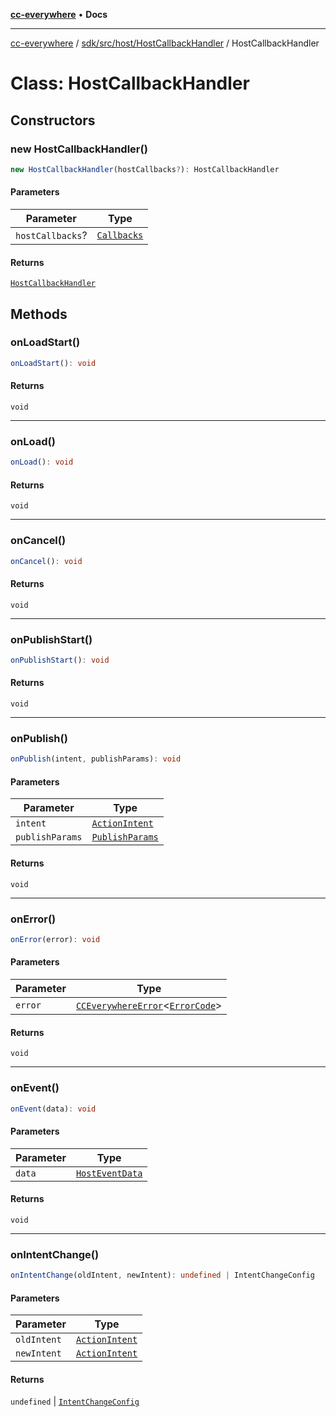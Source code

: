 [**cc-everywhere**](../../../../../index.md) • **Docs**

***

[cc-everywhere](../../../../../index.md) / [sdk/src/host/HostCallbackHandler](../index.md) / HostCallbackHandler

# Class: HostCallbackHandler

## Constructors

### new HostCallbackHandler()

```ts
new HostCallbackHandler(hostCallbacks?): HostCallbackHandler
```

#### Parameters

| Parameter | Type |
| ------ | ------ |
| `hostCallbacks`? | [`Callbacks`](../../../../../shared/src/types/Callbacks.types/interfaces/Callbacks.md) |

#### Returns

[`HostCallbackHandler`](HostCallbackHandler.md)

## Methods

### onLoadStart()

```ts
onLoadStart(): void
```

#### Returns

`void`

***

### onLoad()

```ts
onLoad(): void
```

#### Returns

`void`

***

### onCancel()

```ts
onCancel(): void
```

#### Returns

`void`

***

### onPublishStart()

```ts
onPublishStart(): void
```

#### Returns

`void`

***

### onPublish()

```ts
onPublish(intent, publishParams): void
```

#### Parameters

| Parameter | Type |
| ------ | ------ |
| `intent` | [`ActionIntent`](../../../../../shared/src/types/ActionIntent.types/type-aliases/ActionIntent.md) |
| `publishParams` | [`PublishParams`](../../../../../shared/src/types/PublishParams.types/interfaces/PublishParams.md) |

#### Returns

`void`

***

### onError()

```ts
onError(error): void
```

#### Parameters

| Parameter | Type |
| ------ | ------ |
| `error` | [`CCEverywhereError`](../../../../../shared/src/error/CCEverywhereError/classes/CCEverywhereError.md)\<[`ErrorCode`](../../../error/ErrorCodes/type-aliases/ErrorCode.md)\> |

#### Returns

`void`

***

### onEvent()

```ts
onEvent(data): void
```

#### Parameters

| Parameter | Type |
| ------ | ------ |
| `data` | [`HostEventData`](../../../../../shared/src/messenger/MessageData.types/interfaces/HostEventData.md) |

#### Returns

`void`

***

### onIntentChange()

```ts
onIntentChange(oldIntent, newIntent): undefined | IntentChangeConfig
```

#### Parameters

| Parameter | Type |
| ------ | ------ |
| `oldIntent` | [`ActionIntent`](../../../../../shared/src/types/ActionIntent.types/type-aliases/ActionIntent.md) |
| `newIntent` | [`ActionIntent`](../../../../../shared/src/types/ActionIntent.types/type-aliases/ActionIntent.md) |

#### Returns

`undefined` \| [`IntentChangeConfig`](../../../../../shared/src/types/Callbacks.types/interfaces/IntentChangeConfig.md)
